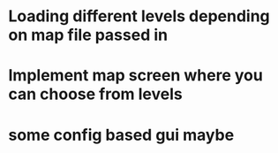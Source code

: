 # Loading different levels depending on map file passed in
# Implement map screen where you can choose from levels
# some config based gui maybe